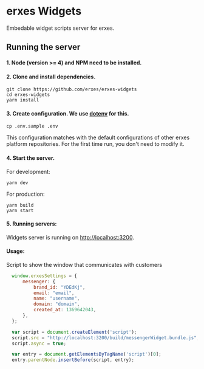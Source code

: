 # erxes Widgets

Embedable widget scripts server for erxes.

## Running the server

#### 1. Node (version >= 4) and NPM need to be installed.
#### 2. Clone and install dependencies.

```Shell
git clone https://github.com/erxes/erxes-widgets
cd erxes-widgets
yarn install
```

#### 3. Create configuration. We use [dotenv](https://github.com/motdotla/dotenv) for this.

```Shell
cp .env.sample .env
```

This configuration matches with the default configurations of other erxes platform repositories. For the first time run, you don't need to modify it.

#### 4. Start the server.

For development:

```Shell
yarn dev
```

For production:

```Shell
yarn build
yarn start
```

#### 5. Running servers:

Widgets server is running on [http://localhost:3200](http://localhost:3200).


#### Usage:
Script to show the window that communicates with customers
```javascript
  window.erxesSettings = {
      messenger: {
          brand_id: "YDEdKj",
          email: "email",
          name: "username",
          domain: "domain",
          created_at: 1369642043,
      },
  };

  var script = document.createElement('script');
  script.src = "http://localhost:3200/build/messengerWidget.bundle.js";
  script.async = true;

  var entry = document.getElementsByTagName('script')[0];
  entry.parentNode.insertBefore(script, entry);
```

